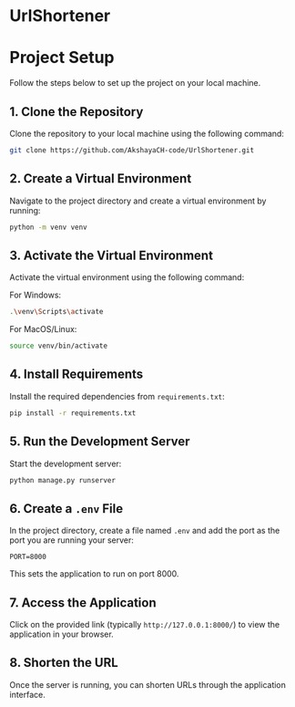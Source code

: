 # UrlShortener
# Project Setup

Follow the steps below to set up the project on your local machine.

## 1. Clone the Repository

Clone the repository to your local machine using the following command:

```bash
git clone https://github.com/AkshayaCH-code/UrlShortener.git
```

## 2. Create a Virtual Environment

Navigate to the project directory and create a virtual environment by running:

```bash
python -m venv venv
```


## 3. Activate the Virtual Environment

Activate the virtual environment using the following command:

For Windows:
```bash
.\venv\Scripts\activate
```

For MacOS/Linux:
```bash
source venv/bin/activate
```

## 4. Install Requirements

Install the required dependencies from `requirements.txt`:

```bash
pip install -r requirements.txt
```

## 5. Run the Development Server

Start the development server:

```bash
python manage.py runserver
```
## 6. Create a `.env` File

In the project directory, create a file named `.env` and add the port as the port you are running your server:

```
PORT=8000
```

This sets the application to run on port 8000.
## 7. Access the Application

Click on the provided link (typically `http://127.0.0.1:8000/`) to view the application in your browser.

## 8. Shorten the URL

Once the server is running, you can shorten URLs through the application interface.
